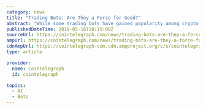 ```yaml
---
category: news
title: "Trading Bots: Are They a Force for Good?"
abstract: "While some trading bots have gained popularity among crypto enthusiasts, others have been used by unregulated exchanges for nefarious means. Understanding the benefits and pitfalls of bots — and what sets them aside from wash trading — can be crucial ..."
publishedDateTime: 2019-05-16T18:19:00Z
sourceUrl: https://cointelegraph.com/news/trading-bots-are-they-a-force-for-good
ampUrl: https://cointelegraph.com/news/trading-bots-are-they-a-force-for-good/amp
cdnAmpUrl: https://cointelegraph-com.cdn.ampproject.org/c/s/cointelegraph.com/news/trading-bots-are-they-a-force-for-good/amp
type: article

provider:
  name: CoinTelegraph
  id: cointelegraph

topics:
  - AI
  - Bots
---
```

